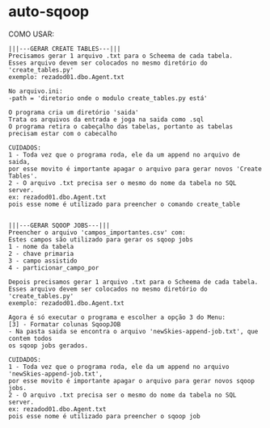 # auto-sqoop

COMO USAR:

	|||---GERAR CREATE TABLES---|||
	Precisamos gerar 1 arquivo .txt para o Scheema de cada tabela.
	Esses arquivo devem ser colocados no mesmo diretório do 'create_tables.py'
	exemplo: rezadod01.dbo.Agent.txt
	
	No arquivo.ini:
	-path = 'diretorio onde o modulo create_tables.py está'
	
	O programa cria um diretório 'saida'
	Trata os arquivos da entrada e joga na saida como .sql
	O programa retira o cabeçalho das tabelas, portanto as tabelas precisam estar com o cabecalho
	
	CUIDADOS:
	1 - Toda vez que o programa roda, ele da um append no arquivo de saida,
	por esse movito é importante apagar o arquivo para gerar novos 'Create Tables'.
	2 - O arquivo .txt precisa ser o mesmo do nome da tabela no SQL server.
	ex: rezadod01.dbo.Agent.txt
	pois esse nome é utilizado para preencher o comando create_table
	
	
	|||---GERAR SQOOP JOBS---|||
	Preencher o arquivo 'campos_importantes.csv' com:
	Estes campos são utilizado para gerar os sqoop jobs
	1 - nome da tabela
	2 - chave primaria
	3 - campo assistido
	4 - particionar_campo_por
	
	Depois precisamos gerar 1 arquivo .txt para o Scheema de cada tabela.
	Esses arquivo devem ser colocados no mesmo diretório do 'create_tables.py'
	exemplo: rezadod01.dbo.Agent.txt
	
	Agora é só executar o programa e escolher a opção 3 do Menu:  
	[3] - Formatar colunas SqoopJOB
	- Na pasta saida se encontra o arquivo 'newSkies-append-job.txt', que contem todos
	os sqoop jobs gerados.
	
	CUIDADOS: 
	1 - Toda vez que o programa roda, ele da um append no arquivo 'newSkies-append-job.txt', 
	por esse movito é importante apagar o arquivo para gerar novos sqoop jobs.
	2 - O arquivo .txt precisa ser o mesmo do nome da tabela no SQL server. 
	ex: rezadod01.dbo.Agent.txt
	pois esse nome é utilizado para preencher o sqoop job